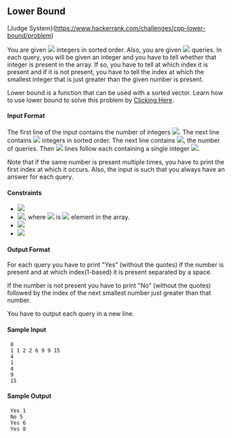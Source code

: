 ## Lower Bound

[Judge System}(https://www.hackerrank.com/challenges/cpp-lower-bound/problem)

You are given <img src="https://latex.codecogs.com/svg.latex?\Large&space;N"> integers in sorted order. Also, you are given <img src="https://latex.codecogs.com/svg.latex?\Large&space;Q"> queries. In each query, you will be given an integer and you have to tell whether that integer is present in the array. If so, you have to tell at which index it is present and if it is not present, you have to tell the index at which the smallest integer that is just greater than the given number is present.

Lower bound is a function that can be used with a sorted vector. Learn how to use lower bound to solve this problem by [Clicking Here](http://www.cplusplus.com/reference/algorithm/lower_bound/).

#### Input Format

The first line of the input contains the number of integers <img src="https://latex.codecogs.com/svg.latex?\Large&space;N">. The next line contains <img src="https://latex.codecogs.com/svg.latex?\Large&space;N"> integers in sorted order. The next line contains <img src="https://latex.codecogs.com/svg.latex?\Large&space;Q">, the number of queries. Then <img src="https://latex.codecogs.com/svg.latex?\Large&space;Q"> lines follow each containing a single integer <img src="https://latex.codecogs.com/svg.latex?\Large&space;Y">.

Note that if the same number is present multiple times, you have to print the first index at which it occurs. Also, the input is such that you always have an answer for each query.

#### Constraints
- <img src="https://latex.codecogs.com/svg.latex?\Large&space;1\le{N}\le{10^5}">
- <img src="https://latex.codecogs.com/svg.latex?\Large&space;1\le{X_i}\le{10^9}">, where <img src="https://latex.codecogs.com/svg.latex?\Large&space;X_i"> is <img src="https://latex.codecogs.com/svg.latex?\Large&space;i^{th}"> element in the array.
- <img src="https://latex.codecogs.com/svg.latex?\Large&space;1\le{Q}\le{10^5}">
- <img src="https://latex.codecogs.com/svg.latex?\Large&space;1\le{Y}\le{10^9}">

#### Output Format

For each query you have to print "Yes" (without the quotes) if the number is present and at which index(1-based) it is present separated by a space.

If the number is not present you have to print "No" (without the quotes) followed by the index of the next smallest number just greater than that number.

You have to output each query in a new line.

#### Sample Input
```
 8
 1 1 2 2 6 9 9 15
 4
 1
 4
 9
 15
```
#### Sample Output
```
 Yes 1
 No 5
 Yes 6
 Yes 8
```
